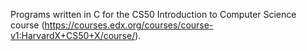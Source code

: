Programs written in C for the CS50 Introduction to Computer Science course (https://courses.edx.org/courses/course-v1:HarvardX+CS50+X/course/).
